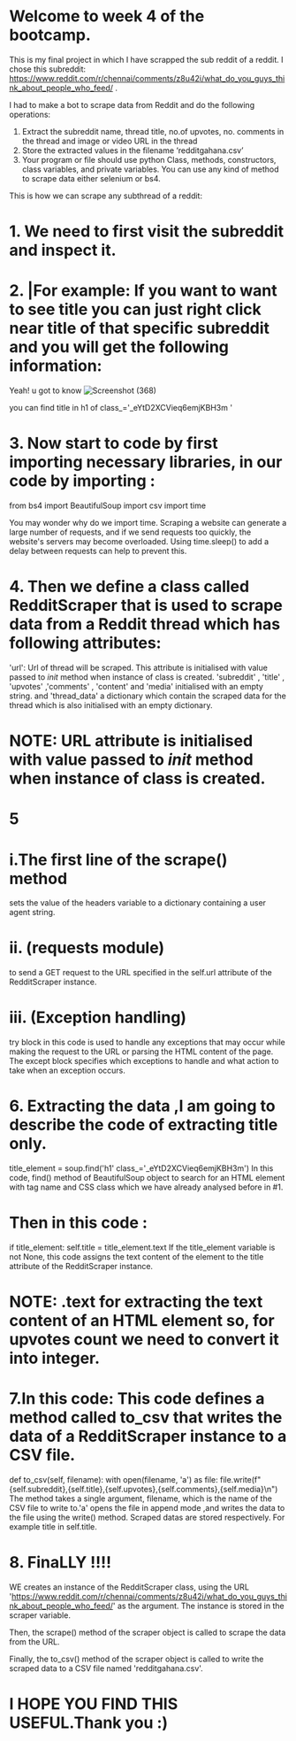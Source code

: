 # Welcome to week 4 of the bootcamp.

  This is my final project in which I have scrapped the sub reddit of a reddit. I chose this subreddit: https://www.reddit.com/r/chennai/comments/z8u42i/what_do_you_guys_think_about_people_who_feed/ .

I had to make a bot to scrape data from Reddit and do the following operations: 
1. Extract the subreddit name, thread title, no.of upvotes, no. comments in the thread
and image or video URL in the thread
2. Store the extracted values in the filename ‘redditgahana.csv’
3. Your program or file should use python Class, methods, constructors, class variables,
and private variables. You can use any kind of method to scrape data either selenium or bs4.

This is how we can scrape any subthread of a reddit:

# 1. We need to first visit the subreddit and inspect it.
# 2. |For example: If you want to want to see title you can just right click near title of that specific subreddit and you will get the following information:

Yeah! u got to know
![Screenshot (368)](https://user-images.githubusercontent.com/86253756/211476057-1cb6543a-f9e0-4379-8b0e-82e9de3667ca.png)

you can find title in h1 of  class_='_eYtD2XCVieq6emjKBH3m '

# 3. Now start to code by first importing necessary libraries, in our code by importing :
from bs4 import BeautifulSoup
import csv
import time

You may wonder why do we import time.  Scraping a website can generate a large number of requests, and if we send requests too quickly, the website's servers may become overloaded. Using time.sleep() to add a delay between requests can help to prevent this.

# 4. Then we define a class called RedditScraper that is used to scrape data from a Reddit thread which has following attributes:
 'url': Url of thread will be scraped. This attribute is initialised with value passed to _init_ method when instance of class is created.
 'subreddit' , 'title' , 'upvotes' ,'comments' , 'content' and 'media' initialised with an empty string.
 and 'thread_data' a dictionary which contain the scraped data for the thread which is also initialised with an empty dictionary.
  # NOTE: URL attribute is initialised with value passed to _init_ method when instance of class is created.

# 5 
# i.The first line of the scrape() method 
sets the value of the headers variable to a dictionary containing a user agent string. 
# ii. (requests module)
to send a GET request to the URL specified in the self.url attribute of the RedditScraper instance.
# iii. (Exception handling) 
try block in this code is used to handle any exceptions that may occur while making the request to the URL or parsing the HTML content of the page. The except block specifies which exceptions to handle and what action to take when an exception occurs. 

# 6. Extracting the data ,I am going to describe the code of extracting title only.
title_element = soup.find('h1' class_='_eYtD2XCVieq6emjKBH3m')
In this code, find() method of BeautifulSoup object to search for an HTML element with tag name and CSS class which we have already analysed before in #1.

# Then in this code :
 if title_element:
 self.title = title_element.text
 If the title_element variable is not None, this code assigns the text content of the element to the title attribute of the RedditScraper instance.

 # NOTE: .text for extracting the text content of an HTML element so, for upvotes count we need to convert it into integer.

# 7.In this code: This code defines a method called to_csv that writes the data of a RedditScraper instance to a CSV file. 
  def to_csv(self, filename):
   with open(filename, 'a') as file:
   file.write(f"{self.subreddit},{self.title},{self.upvotes},{self.comments},{self.media}\n") 
The method takes a single argument, filename, which is the name of the CSV file to write to.'a' opens the file in append mode ,and writes the data to the file using the write() method. Scraped datas are stored respectively. For example title in self.title.

# 8. FinaLLY !!!!
WE creates an instance of the RedditScraper class, using the URL 'https://www.reddit.com/r/chennai/comments/z8u42i/what_do_you_guys_think_about_people_who_feed/' as the argument. The instance is stored in the scraper variable.

Then, the scrape() method of the scraper object is called to scrape the data from the  URL.

Finally, the to_csv() method of the scraper object is called to write the scraped data to a CSV file named 'redditgahana.csv'.

# I HOPE YOU FIND THIS USEFUL.Thank you :)
